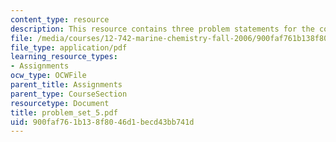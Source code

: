```yaml
---
content_type: resource
description: This resource contains three problem statements for the course.
file: /media/courses/12-742-marine-chemistry-fall-2006/900faf761b138f8046d1becd43bb741d_problem_set_5.pdf
file_type: application/pdf
learning_resource_types:
- Assignments
ocw_type: OCWFile
parent_title: Assignments
parent_type: CourseSection
resourcetype: Document
title: problem_set_5.pdf
uid: 900faf76-1b13-8f80-46d1-becd43bb741d
---
```

